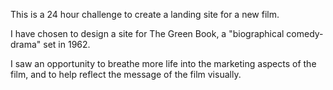 This is a 24 hour challenge to create a landing site for a new film.

I have chosen to design a site for The Green Book, a "biographical comedy-drama" set in 1962.

I saw an opportunity to breathe more life into the marketing aspects of the film, and to help reflect the message of the film visually. 
